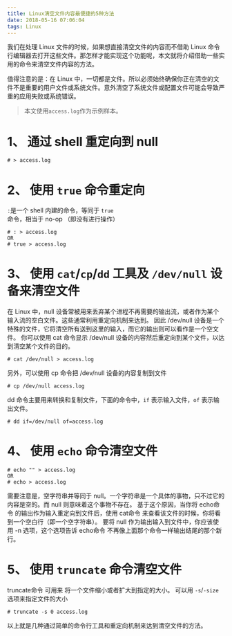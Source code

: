 ```yaml
---
title: Linux清空文件内容最便捷的5种方法
date: 2018-05-16 07:06:04
tags: Linux
---
```


我们在处理 Linux 文件的时候，如果想直接清空文件的内容而不借助 Linux 命令行编辑器去打开这些文件。那怎样才能实现这个功能呢，本文就将介绍借助一些实用的命令来清空文件内容的方法。

值得注意的是：在 Linux 中，一切都是文件。所以必须始终确保你正在清空的文件不是重要的用户文件或系统文件。意外清空了系统文件或配置文件可能会导致严重的应用失败或系统错误。

<!-- more -->

> 本文使用`access.log`作为示例样本。


# 1、 通过 shell 重定向到 null

```shell
# > access.log
```
# 2、 使用 `true` 命令重定向
`:`是一个 shell 内建的命令，等同于 `true`命令，相当于 no-op （即没有进行操作）

```shell
# : > access.log
OR
# true > access.log
```
# 3、 使用 `cat`/`cp`/`dd` 工具及 `/dev/null` 设备来清空文件
在 Linux 中，null 设备常被用来丢弃某个进程不再需要的输出流，或者作为某个输入流的空白文件。这些通常利用重定向机制来达到。
因此 /dev/null 设备是一个特殊的文件，它将清空所有送到这里的输入，而它的输出则可以看作是一个空文件。
你可以使用 cat 命令显示 /dev/null 设备的内容然后重定向到某个文件，以达到清空某个文件的目的。

```shell
# cat /dev/null > access.log
```
另外，可以使用 cp 命令把 /dev/null 设备的内容复制到文件

```shell
# cp /dev/null access.log
```
dd 命令主要用来转换和复制文件，下面的命令中，`if` 表示输入文件，`of` 表示输出文件。

```shell
# dd if=/dev/null of=access.log
```
# 4、 使用 `echo` 命令清空文件

```shell
# echo "" > access.log
OR
# echo > access.log
```
需要注意是，空字符串并等同于 null。一个字符串是一个具体的事物，只不过它的内容是空的。而 null 则意味着这个事物不存在。
基于这个原因，当你将 echo命令 的输出作为输入重定向到文件后，使用 cat命令 来查看该文件的时候，你将看到一个空白行（即一个空字符串）。
要将 null 作为输出输入到文件中，你应该使用 -n 选项，这个选项告诉 echo命令 不再像上面那个命令一样输出结尾的那个新行。

# 5、 使用 `truncate` 命令清空文件
truncate命令 可用来 将一个文件缩小或者扩大到指定的大小。
可以用 `-s`/`-size` 选项来指定文件的大小

```shell
# truncate -s 0 access.log
```

以上就是几种通过简单的命令行工具和重定向机制来达到清空文件的方法。
